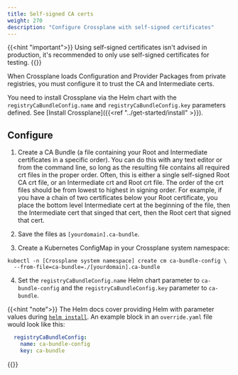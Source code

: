```yaml
---
title: Self-signed CA certs
weight: 270
description: "Configure Crossplane with self-signed certificates"
---
```


{{<hint "important">}}
Using self-signed certificates isn't advised in production, it's
recommended to only use self-signed certificates for testing.
{{</hint>}}

When Crossplane loads Configuration and Provider Packages from private
registries, you must configure it to trust the CA and Intermediate certs.

You need to install Crossplane via the Helm chart with the
`registryCaBundleConfig.name` and `registryCaBundleConfig.key` parameters
defined. See [Install Crossplane]({{<ref "../get-started/install" >}}).

## Configure

1. Create a CA Bundle (a file containing your Root and Intermediate
certificates in a specific order). You can do this with any text editor or
from the command line, so long as the resulting file contains all required crt
files in the proper order. Often, this is either a single
self-signed Root CA crt file, or an Intermediate crt and Root crt file. The
order of the crt files should be from lowest to highest in signing order.
For example, if you have a chain of two certificates below your Root
certificate, you place the bottom level Intermediate cert at the beginning of
the file, then the Intermediate cert that singed that cert, then the Root cert
that signed that cert.

2. Save the files as `[yourdomain].ca-bundle`.

3. Create a Kubernetes ConfigMap in your Crossplane system namespace:

```shell
kubectl -n [Crossplane system namespace] create cm ca-bundle-config \
  --from-file=ca-bundle=./[yourdomain].ca-bundle
```

4. Set the `registryCaBundleConfig.name` Helm chart parameter to
`ca-bundle-config` and the `registryCaBundleConfig.key` parameter to
`ca-bundle`.

{{<hint "note">}}
The Helm docs cover providing Helm with parameter values during
[`helm install`](https://helm.sh/docs/helm/helm_install/). An example block
in an `override.yaml` file would look like this:
```yaml
  registryCaBundleConfig:
    name: ca-bundle-config
    key: ca-bundle
```
{{</hint>}}